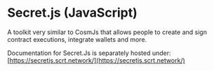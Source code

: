 # Secret.js (JavaScript)

A toolkit very similar to CosmJs that allows people to create and sign contract executions, integrate wallets and more.

Documentation for Secret.Js is separately hosted under: [https://secretjs.scrt.network/](https://secretjs.scrt.network/)
